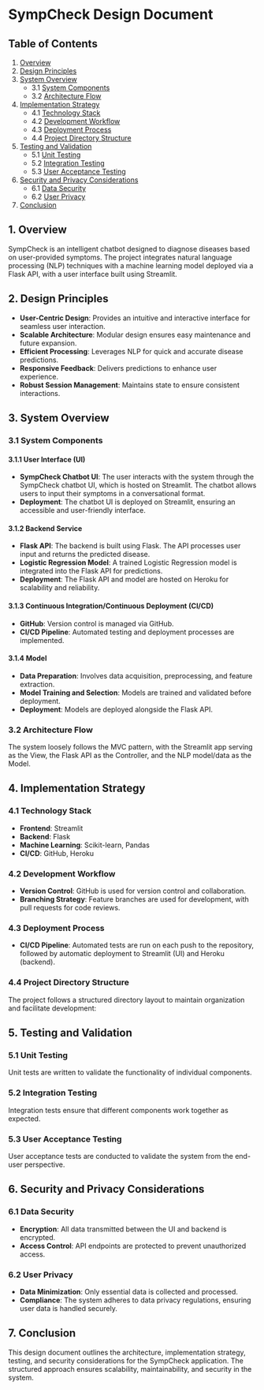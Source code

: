 # SympCheck Design Document

## Table of Contents
1. [Overview](#1-overview)
2. [Design Principles](#2-design-principles)
3. [System Overview](#3-system-overview)
   - 3.1 [System Components](#31-system-components)
   - 3.2 [Architecture Flow](#32-architecture-flow)
4. [Implementation Strategy](#4-implementation-strategy)
   - 4.1 [Technology Stack](#41-technology-stack)
   - 4.2 [Development Workflow](#42-development-workflow)
   - 4.3 [Deployment Process](#43-deployment-process)
   - 4.4 [Project Directory Structure](#44-project-directory-structure)
5. [Testing and Validation](#5-testing-and-validation)
   - 5.1 [Unit Testing](#51-unit-testing)
   - 5.2 [Integration Testing](#52-integration-testing)
   - 5.3 [User Acceptance Testing](#53-user-acceptance-testing)
6. [Security and Privacy Considerations](#6-security-and-privacy-considerations)
   - 6.1 [Data Security](#61-data-security)
   - 6.2 [User Privacy](#62-user-privacy)
7. [Conclusion](#7-conclusion)

## 1. Overview
SympCheck is an intelligent chatbot designed to diagnose diseases based on user-provided symptoms. The project integrates natural language processing (NLP) techniques with a machine learning model deployed via a Flask API, with a user interface built using Streamlit.

## 2. Design Principles
- **User-Centric Design**: Provides an intuitive and interactive interface for seamless user interaction.
- **Scalable Architecture**: Modular design ensures easy maintenance and future expansion.
- **Efficient Processing**: Leverages NLP for quick and accurate disease predictions.
- **Responsive Feedback**: Delivers predictions to enhance user experience.
- **Robust Session Management**: Maintains state to ensure consistent interactions.

## 3. System Overview

### 3.1 System Components

#### 3.1.1 User Interface (UI)
- **SympCheck Chatbot UI**: The user interacts with the system through the SympCheck chatbot UI, which is hosted on Streamlit. The chatbot allows users to input their symptoms in a conversational format.
- **Deployment**: The chatbot UI is deployed on Streamlit, ensuring an accessible and user-friendly interface.

#### 3.1.2 Backend Service
- **Flask API**: The backend is built using Flask. The API processes user input and returns the predicted disease.
- **Logistic Regression Model**: A trained Logistic Regression model is integrated into the Flask API for predictions.
- **Deployment**: The Flask API and model are hosted on Heroku for scalability and reliability.

#### 3.1.3 Continuous Integration/Continuous Deployment (CI/CD)
- **GitHub**: Version control is managed via GitHub.
- **CI/CD Pipeline**: Automated testing and deployment processes are implemented.

#### 3.1.4 Model
- **Data Preparation**: Involves data acquisition, preprocessing, and feature extraction.
- **Model Training and Selection**: Models are trained and validated before deployment.
- **Deployment**: Models are deployed alongside the Flask API.

### 3.2 Architecture Flow
The system loosely follows the MVC pattern, with the Streamlit app serving as the View, the Flask API as the Controller, and the NLP model/data as the Model.

## 4. Implementation Strategy

### 4.1 Technology Stack
- **Frontend**: Streamlit
- **Backend**: Flask
- **Machine Learning**: Scikit-learn, Pandas
- **CI/CD**: GitHub, Heroku

### 4.2 Development Workflow
- **Version Control**: GitHub is used for version control and collaboration.
- **Branching Strategy**: Feature branches are used for development, with pull requests for code reviews.

### 4.3 Deployment Process
- **CI/CD Pipeline**: Automated tests are run on each push to the repository, followed by automatic deployment to Streamlit (UI) and Heroku (backend).

### 4.4 Project Directory Structure
The project follows a structured directory layout to maintain organization and facilitate development:


## 5. Testing and Validation

### 5.1 Unit Testing
Unit tests are written to validate the functionality of individual components.

### 5.2 Integration Testing
Integration tests ensure that different components work together as expected.

### 5.3 User Acceptance Testing
User acceptance tests are conducted to validate the system from the end-user perspective.

## 6. Security and Privacy Considerations

### 6.1 Data Security
- **Encryption**: All data transmitted between the UI and backend is encrypted.
- **Access Control**: API endpoints are protected to prevent unauthorized access.

### 6.2 User Privacy
- **Data Minimization**: Only essential data is collected and processed.
- **Compliance**: The system adheres to data privacy regulations, ensuring user data is handled securely.

## 7. Conclusion
This design document outlines the architecture, implementation strategy, testing, and security considerations for the SympCheck application. The structured approach ensures scalability, maintainability, and security in the system.
